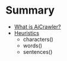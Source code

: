 # Summary

* [What is AiCrawler?](docs/what_is_aicrawler.md)
* [Heuristics](docs/Heuristics/heuristics.md)
   * characters()
   * words()
   * sentences()


